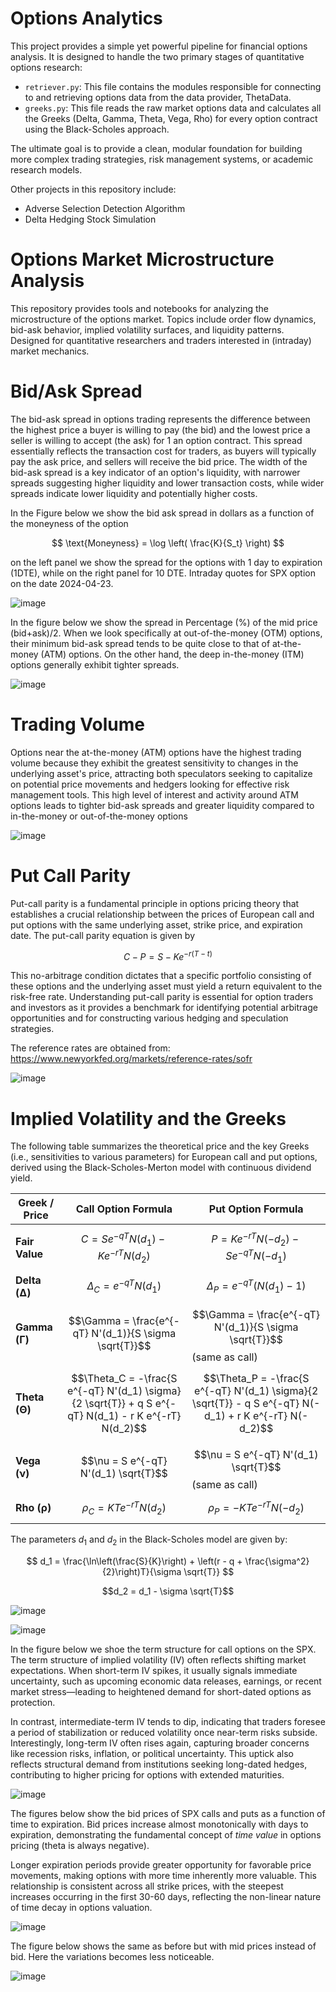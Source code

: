 # Options Analytics

This project provides a simple yet powerful pipeline for financial options analysis. It is designed to handle the two primary stages of quantitative options research:
- `retriever.py`: This file contains the modules responsible for connecting to and retrieving options data from the data provider, ThetaData.
- `greeks.py`: This file reads the raw market options data and calculates all the Greeks (Delta, Gamma, Theta, Vega, Rho) for every option contract using the Black-Scholes approach.

The ultimate goal is to provide a clean, modular foundation for building more complex trading strategies, risk management systems, or academic research models.

Other projects in this repository include:
- Adverse Selection Detection Algorithm
- Delta Hedging Stock Simulation 


# Options Market Microstructure Analysis

This repository provides tools and notebooks for analyzing the microstructure of the options market. Topics include order flow dynamics, bid-ask behavior, implied volatility surfaces, and liquidity patterns. Designed for quantitative researchers and traders interested in (intraday) market mechanics.

# Bid/Ask Spread

The bid-ask spread in options trading represents the difference between the highest price a buyer is willing to pay (the bid) and the lowest price a seller is willing to accept (the ask) for 1  an option contract. This spread essentially reflects the transaction cost for traders, as buyers will typically pay the ask price, and sellers will receive the bid price. The width of the bid-ask spread is a key indicator of an option's liquidity, with narrower spreads suggesting higher liquidity and lower transaction costs, while wider spreads indicate lower liquidity and potentially higher costs. 

In the Figure below we show the bid ask spread in dollars as a function of the moneyness of the option

$$ \text{Moneyness} = \log \left( \frac{K}{S_t} \right) $$ 

on the left panel we show the spread for the options with 1 day to expiration (1DTE), while on the right panel for 10 DTE. Intraday quotes for SPX option on the date 2024-04-23.

![image](https://github.com/user-attachments/assets/84c4a485-aa16-4fee-93db-ccd09fc25e57)


In the figure below we show the spread in Percentage (%) of the mid price (bid+ask)/2.  When we look specifically at out-of-the-money (OTM) options, their minimum bid-ask spread tends to be quite close to that of at-the-money (ATM) options. On the other hand, the deep in-the-money (ITM) options generally exhibit tighter spreads.

![image](https://github.com/user-attachments/assets/88dfc7cc-e8fa-4419-b657-935988c2393e)


# Trading Volume

Options near the at-the-money (ATM) options have the highest trading volume because they exhibit the greatest sensitivity to changes in the underlying asset's price, attracting both speculators seeking to capitalize on potential price movements and hedgers looking for effective risk management tools. This high level of interest and activity around ATM options leads to tighter bid-ask spreads and greater liquidity compared to in-the-money or out-of-the-money options

![image](https://github.com/user-attachments/assets/179347c1-726c-499e-a268-0731b3f7bdc2)


# Put Call Parity

Put-call parity is a fundamental principle in options pricing theory that establishes a crucial relationship between the prices of European call and put options with the same underlying asset, strike price, and expiration  date. The put-call parity equation is given by

$$ C - P = S - K e^{-r(T-t)}$$

This no-arbitrage condition dictates that a specific portfolio consisting of these options and the underlying asset must yield a return equivalent to the risk-free rate. Understanding put-call parity is essential for option traders and investors as it provides a benchmark for identifying potential arbitrage opportunities and for constructing various hedging and speculation strategies.

The reference rates are obtained from:
https://www.newyorkfed.org/markets/reference-rates/sofr

![image](https://github.com/user-attachments/assets/4b5081b9-8029-4f20-9fc9-2839a8501a3d)


# Implied Volatility and the Greeks

The following table summarizes the theoretical price and the key Greeks (i.e., sensitivities to various parameters) for European call and put options, derived using the Black-Scholes-Merton model with continuous dividend yield.

| Greek / Price | Call Option Formula                                                                                 | Put Option Formula                                                                                  |
|---------------|------------------------------------------------------------------------------------------------------|------------------------------------------------------------------------------------------------------|
| **Fair Value**| $$C = S e^{-qT} N(d_1) - K e^{-rT} N(d_2)$$                                                           | $$P = K e^{-rT} N(-d_2) - S e^{-qT} N(-d_1)$$                                                         |
| **Delta (Δ)** | $$\Delta_C = e^{-qT} N(d_1)$$                                                                         | $$\Delta_P = e^{-qT} (N(d_1) - 1)$$                                                                   |
| **Gamma (Γ)** | $$\Gamma = \frac{e^{-qT} N'(d_1)}{S \sigma \sqrt{T}}$$                                                | $$\Gamma = \frac{e^{-qT} N'(d_1)}{S \sigma \sqrt{T}}$$ (same as call)                               |
| **Theta (Θ)** | $$\Theta_C = -\frac{S e^{-qT} N'(d_1) \sigma}{2 \sqrt{T}} + q S e^{-qT} N(d_1) - r K e^{-rT} N(d_2)$$ | $$\Theta_P = -\frac{S e^{-qT} N'(d_1) \sigma}{2 \sqrt{T}} - q S e^{-qT} N(-d_1) + r K e^{-rT} N(-d_2)$$ |
| **Vega (ν)**  | $$\nu = S e^{-qT} N'(d_1) \sqrt{T}$$                                                                  | $$\nu = S e^{-qT} N'(d_1) \sqrt{T}$$ (same as call)                                                 |
| **Rho (ρ)**   | $$\rho_C = K T e^{-rT} N(d_2)$$                                                                       | $$\rho_P = -K T e^{-rT} N(-d_2)$$                                                                    |

The parameters $d_1$ and $d_2$ in the Black-Scholes model are given by:

$$ d_1 = \frac{\ln\left(\frac{S}{K}\right) + \left(r - q + \frac{\sigma^2}{2}\right)T}{\sigma \sqrt{T}} $$

$$d_2 = d_1 - \sigma \sqrt{T}$$


![image](https://github.com/user-attachments/assets/54bd1ba2-d214-43b3-8996-adf44990855d)

![image](https://github.com/user-attachments/assets/07ecff2b-730e-416f-a1f3-76e260174ac6)


In the figure below we shoe the term structure for call options on the SPX. The term structure of implied volatility (IV) often reflects shifting market expectations. When short-term IV spikes, it usually signals immediate uncertainty, such as upcoming economic data releases, earnings, or recent market stress—leading to heightened demand for short-dated options as protection. 

In contrast, intermediate-term IV tends to dip, indicating that traders foresee a period of stabilization or reduced volatility once near-term risks subside. Interestingly, long-term IV often rises again, capturing broader concerns like recession risks, inflation, or political uncertainty. This uptick also reflects structural demand from institutions seeking long-dated hedges, contributing to higher pricing for options with extended maturities.


![image](https://github.com/user-attachments/assets/71727c98-afda-4007-801c-01cd32b013e7)

The figures below show the bid prices of SPX calls and puts as a function of time to expiration. Bid prices increase almost monotonically with days to expiration, demonstrating the fundamental concept of *time value* in options pricing (theta is always negative). 

Longer expiration periods provide greater opportunity for favorable price movements, making options with more time inherently more valuable. This relationship is consistent across all strike prices, with the steepest increases occurring in the first 30-60 days, reflecting the non-linear nature of time decay in options valuation.

![image](https://github.com/user-attachments/assets/80037d55-a58c-4c99-a6d0-2a9ea19508fa)

The figure below shows the same as before but with mid prices instead of bid. Here the variations becomes less noticeable.

![image](https://github.com/user-attachments/assets/d8543cbc-43d9-46a8-aec3-9fec0f85e3f1)









